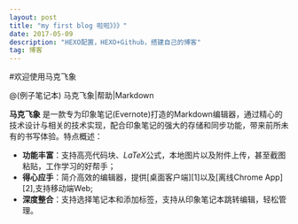 ```yaml
---
layout: post
title: "my first blog 啦啦》》》"
date: 2017-05-09 
description: "HEXO配置，HEXO+Github，搭建自己的博客"
tag: 博客 
---   
```



#欢迎使用马克飞象

@(例子笔记本) 马克飞象|帮助|Markdown

**马克飞象** 是一款专为印象笔记(Evernote)打造的Markdown编辑器，通过精心的技术设计与相关的技术实现，配合印象笔记的强大的存储和同步功能，带来前所未有的书写体验。特点概述：

- **功能丰富**：支持高亮代码块、*LaTeX*公式，本地图片以及附件上传，甚至截图粘贴，工作学习的好帮手；
- **得心应手**：简介高效的编辑器，提供[桌面客户端][1]以及[离线Chrome App][2],支持移动端Web;
- **深度整合**：支持选择笔记本和添加标签，支持从印象笔记本跳转编辑，轻松管理。